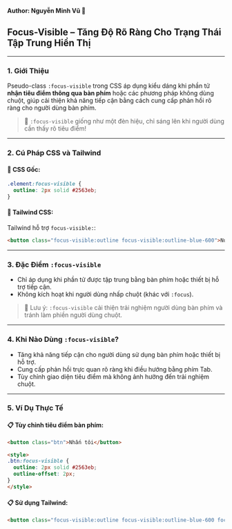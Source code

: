 **Author: Nguyễn Minh Vũ 📘**

## Focus-Visible – Tăng Độ Rõ Ràng Cho Trạng Thái Tập Trung Hiển Thị

---

### 1. **Giới Thiệu**

Pseudo-class `:focus-visible` trong CSS áp dụng kiểu dáng khi phần tử **nhận tiêu điểm thông qua bàn phím** hoặc các phương pháp không dùng chuột, giúp cải thiện khả năng tiếp cận bằng cách cung cấp phản hồi rõ ràng cho người dùng bàn phím.

> 🎨 `:focus-visible` giống như một đèn hiệu, chỉ sáng lên khi người dùng cần thấy rõ tiêu điểm!

---

### 2. **Cú Pháp CSS và Tailwind**

#### 📌 CSS Gốc:

```css
.element:focus-visible {
  outline: 2px solid #2563eb;
}
```

#### 📌 Tailwind CSS:

Tailwind hỗ trợ `focus-visible:`:

```html
<button class="focus-visible:outline focus-visible:outline-blue-600">Nút</button>
```

---

### 3. **Đặc Điểm `:focus-visible`**

- Chỉ áp dụng khi phần tử được tập trung bằng bàn phím hoặc thiết bị hỗ trợ tiếp cận.
- Không kích hoạt khi người dùng nhấp chuột (khác với `:focus`).

> 🧠 Lưu ý: `:focus-visible` cải thiện trải nghiệm người dùng bàn phím và tránh làm phiền người dùng chuột.

---

### 4. **Khi Nào Dùng `:focus-visible`?**

- Tăng khả năng tiếp cận cho người dùng sử dụng bàn phím hoặc thiết bị hỗ trợ.
- Cung cấp phản hồi trực quan rõ ràng khi điều hướng bằng phím Tab.
- Tùy chỉnh giao diện tiêu điểm mà không ảnh hưởng đến trải nghiệm chuột.

---

### 5. **Ví Dụ Thực Tế**

#### 📋 Tùy chỉnh tiêu điểm bàn phím:

```html
<button class="btn">Nhấn tôi</button>

<style>
.btn:focus-visible {
  outline: 2px solid #2563eb;
  outline-offset: 2px;
}
</style>
```

#### 📋 Sử dụng Tailwind:

```html
<button class="focus-visible:outline focus-visible:outline-blue-600 focus-visible:outline-offset-2">Nhấn tôi</button>
```